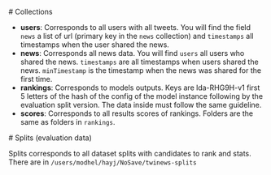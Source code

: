 # Collections

 * **users**: Corresponds to all users with all tweets. You will find the field `news` a list of url (primary key in the `news` collection) and `timestamps` all timestamps when the user shared the news.
 * **news**: Corresponds all news data. You will find `users` all users who shared the news. `timestamps` are all timestamps when users shared the news. `minTimestamp` is the timestamp when the news was shared for the first time.
 * **rankings**: Corresponds to models outputs. Keys are lda-RHG9H-v1 first 5 letters of the hash of the config of the model instance following by the evaluation split version. The data inside must follow the same guideline.
 * **scores**: Corresponds to all results scores of rankings. Folders are the same as folders in `rankings`.


# Splits (evaluation data)

Splits corresponds to all dataset splits with candidates to rank and stats.
There are in `/users/modhel/hayj/NoSave/twinews-splits`
